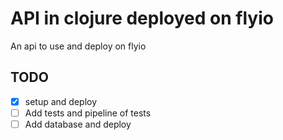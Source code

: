 # API in clojure deployed on flyio

An api to use and deploy on flyio

## TODO
- [x] setup and deploy
- [ ] Add tests and pipeline of tests
- [ ] Add database and deploy

